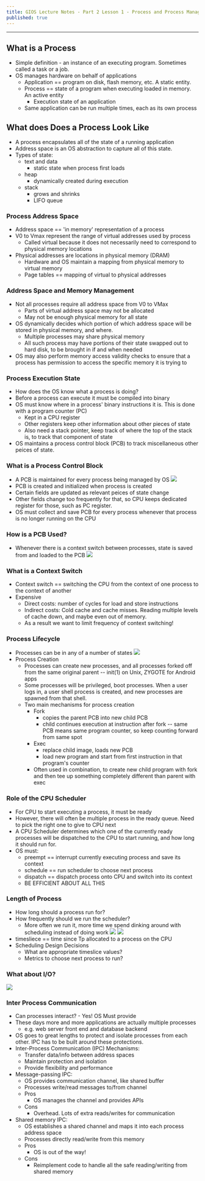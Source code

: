 ```yaml
---
title: GIOS Lecture Notes - Part 2 Lesson 1 - Process and Process Management
published: true
---
```


***
## What is a Process
* Simple definition - an instance of an executing program.  Sometimes called a task or a job.
* OS manages hardware on behalf of applications
	* Application == program on disk, flash memory, etc.  A static entity.
	* Process == state of a program when executing loaded in memory.  An active entity
		* Execution state of an application
	* Same application can be run multiple times, each as its own process

## What does Does a Process Look Like
* A process encapsulates all of the state of a running application
* Address space is an OS abstraction to capture all of this state.
* Types of state:
	* text and data
		* static state when process first loads
	* heap
		* dynamically created during execution
	* stack
		* grows and shrinks
		* LIFO queue

### Process Address Space
* Address space == 'in memory' representation of a process
* V0 to Vmax represent the range of virtual addresses used by process
	* Called virtual because it does not necessarily need to correspond to physical memory locations
* Physical addresses are locations in physical memory (DRAM)
	* Hardware and OS maintain a mapping from physical memory to virtual memory
	* Page tables == mapping of virtual to physical addresses

### Address Space and Memory Management
* Not all processes require all address space from V0 to VMax
	* Parts of virtual address space may not be allocated
	* May not be enough physical memory for all state
* OS dynamically decides which portion of which address space will be stored in physical memory, and where.
	* Multiple processes may share physical memory
	* All such process may have portions of their state swapped out to hard disk, to be brought in if and when needed
* OS may also perform memory access validity checks to ensure that a process has permission to access the specific memory it is trying to

### Process Execution State
* How does the OS know what a process is doing?
* Before a process can execute it must be compiled into binary
* OS must know where in a process' binary instructions it is.  This is done with a program counter (PC)
	* Kept in a CPU register
	* Other registers keep other information about other pieces of state
	* Also need a stack pointer, keep track of where the top of the stack is, to track that component of state
* OS maintains a process control block (PCB) to track miscellaneous other peices of state.  

### What is a Process Control Block
* A PCB is maintained for every process being managed by OS
![](../assets/content_images/omscs/gios/p2l1_img1.png)
* PCB is created and initialized when process is created 
* Certain fields are updated as relevant peices of state change
* Other fields change too frequently for that, so CPU keeps dedicated register for those, such as PC register.
* OS must collect and save PCB for every process whenever that process is no longer running on the CPU

### How is a PCB Used?
* Whenever there is a context switch between processes, state is saved from and loaded to the PCB
![](../assets/content_images/omscs/gios/p2l1_img2.png)

### What is a Context Switch
* Context switch == switching the CPU from the context of one process to the context of another
* Expensive
	* Direct costs: number of cycles for load and store instructions
	* Indirect costs: Cold cache and cache misses.  Reading multiple levels of cache down, and maybe even out of memory.
	* As a result we want to limit frequency of context switching!

### Process Lifecycle
* Processes can be in any of a number of states
![](../assets/content_images/omscs/gios/p2l1_img3.png)
* Process Creation
	* Processes can create new processes, and all processes forked off from the same original parent -- init(1) on Unix, ZYGOTE for Android apps
	* Some processes will be privileged, boot processes.  When a user logs in, a user shell process is created, and new processes are spawned from that shell.
	* Two main mechanisms for process creation
		* Fork 
			* copies the parent PCB into new child PCB
			* child continues execution at instruction after fork -- same PCB means same program counter, so keep counting forward from same spot
		* Exec
			* replace child image, loads new PCB
			* load new program and start from first instruction in that program's counter
		* Often used in combination, to create new child program with fork and then tee up something completely different than parent with exec

### Role of the CPU Scheduler
* For CPU to start executing a process, it must be ready
* However, there will often be multiple process in the ready queue.  Need to pick the right one to give to CPU next
* A CPU Scheduler determines which one of the currently ready processes will be dispatched to the CPU to start running, and how long it should run for.
* OS must:
	* preempt == interrupt currently executing process and save its context
	* schedule == run scheduler to choose next process
	* dispatch == dispatch process onto CPU and switch into its context
	* BE EFFICIENT ABOUT ALL THIS

### Length of Process
* How long should a process run for?
* How frequently should we run the scheduler?
	* More often we run it, more time we spend dinking around with scheduling instead of doing work
![](../assets/content_images/omscs/gios/p2l1_img4.png)
![](../assets/content_images/omscs/gios/p2l1_img5.png)
* timesliece == time since Tp allocated to a process on the CPU
* Scheduling Design Decisions
	* What are appropriate timeslice values?
	* Metrics to choose next process to run?

### What about I/O?
![](../assets/content_images/omscs/gios/p2l1_img6.png)

### Inter Process Communication
* Can processes interact?  - Yes!  OS Must provide
* These days more and more applications are actually multiple processes
	* e.g. web server front end and database backend
* OS goes to great lengths to protect and isolate processes from each other.  IPC has to be built around these protections.
* Inter-Process Communication (IPC) Mechanisms:
	* Transfer data/info between address spaces
	* Maintain protection and isolation
	* Provide flexibility and performance
* Message-passing IPC:
	* OS provides communication channel, like shared buffer
	* Processes write/read messages to/from channel
	* Pros
		* OS manages the channel and provides APIs
	* Cons
		* Overhead.  Lots of extra reads/writes for communication
* Shared memory IPC:
	* OS establishes a shared channel and maps it into each process address space
	* Processes directly read/write from this memory
	* Pros
		* OS is out of the way!
	* Cons
		* Reimplement code to handle all the safe reading/writing from shared memory
